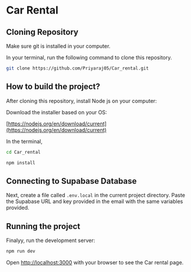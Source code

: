 # Car Rental

## Cloning Repository

Make sure git is installed in your computer.

In your terminal, run the following command to clone this repository.

```bash
git clone https://github.com/Priyaraj05/Car_rental.git
```

## How to build the project?

After cloning this repository, install Node js on your computer:

Download the installer based on your OS:

[https://nodejs.org/en/download/current](https://nodejs.org/en/download/current)

In the terminal, 

```bash
cd Car_rental

npm install
```

## Connecting to Supabase Database

Next, create a file called `.env.local` in the current project directory. Paste the Supabase URL and key provided in the email with the same variables provided.

## Running the project

Finalyy, run the development server:

```bash
npm run dev
```

Open [http://localhost:3000](http://localhost:3000) with your browser to see the Car rental page.
